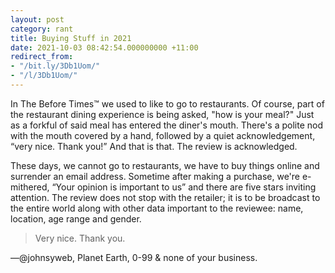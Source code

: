 ```yaml
---
layout: post
category: rant
title: Buying Stuff in 2021
date: 2021-10-03 08:42:54.000000000 +11:00
redirect_from:
- "/bit.ly/3Db1Uom/"
- "/l/3Db1Uom/"
---
```

In The Before Times™ we used to like to go to restaurants. Of course, part of
the restaurant dining experience is being asked, "how is your meal?" Just as a
forkful of said meal has entered the diner's mouth. There's a polite nod with
the mouth covered by a hand, followed by a quiet acknowledgement, “very nice.
Thank you!” And that is that. The review is acknowledged.

These days, we cannot go to restaurants, we have to buy things online and
surrender an email address. Sometime after making a purchase, we're e-mithered,
“Your opinion is important to us” and there are five stars inviting attention.
The review does not stop with the retailer; it is to be broadcast to the entire
world along with other data important to the reviewee: name, location, age range
and gender.

>   Very nice. Thank you.

—@johnsyweb, Planet Earth, 0-99 & none of your business.

